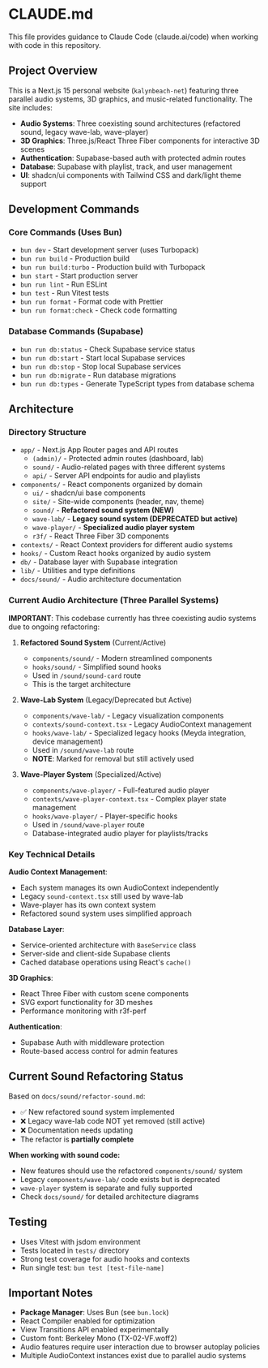 # CLAUDE.md

This file provides guidance to Claude Code (claude.ai/code) when working with code in this repository.

## Project Overview

This is a Next.js 15 personal website (`kalynbeach-net`) featuring three parallel audio systems, 3D graphics, and music-related functionality. The site includes:

- **Audio Systems**: Three coexisting sound architectures (refactored sound, legacy wave-lab, wave-player)
- **3D Graphics**: Three.js/React Three Fiber components for interactive 3D scenes
- **Authentication**: Supabase-based auth with protected admin routes
- **Database**: Supabase with playlist, track, and user management
- **UI**: shadcn/ui components with Tailwind CSS and dark/light theme support

## Development Commands

### Core Commands (Uses Bun)
- `bun dev` - Start development server (uses Turbopack)
- `bun run build` - Production build
- `bun run build:turbo` - Production build with Turbopack
- `bun start` - Start production server
- `bun run lint` - Run ESLint
- `bun test` - Run Vitest tests
- `bun run format` - Format code with Prettier
- `bun run format:check` - Check code formatting

### Database Commands (Supabase)
- `bun run db:status` - Check Supabase service status
- `bun run db:start` - Start local Supabase services
- `bun run db:stop` - Stop local Supabase services
- `bun run db:migrate` - Run database migrations
- `bun run db:types` - Generate TypeScript types from database schema

## Architecture

### Directory Structure
- `app/` - Next.js App Router pages and API routes
  - `(admin)/` - Protected admin routes (dashboard, lab)
  - `sound/` - Audio-related pages with three different systems
  - `api/` - Server API endpoints for audio and playlists
- `components/` - React components organized by domain
  - `ui/` - shadcn/ui base components
  - `site/` - Site-wide components (header, nav, theme)
  - `sound/` - **Refactored sound system (NEW)**
  - `wave-lab/` - **Legacy sound system (DEPRECATED but active)**
  - `wave-player/` - **Specialized audio player system**
  - `r3f/` - React Three Fiber 3D components
- `contexts/` - React Context providers for different audio systems
- `hooks/` - Custom React hooks organized by audio system
- `db/` - Database layer with Supabase integration
- `lib/` - Utilities and type definitions
- `docs/sound/` - Audio architecture documentation

### Current Audio Architecture (Three Parallel Systems)

**IMPORTANT**: This codebase currently has three coexisting audio systems due to ongoing refactoring:

1. **Refactored Sound System** (Current/Active)
   - `components/sound/` - Modern streamlined components
   - `hooks/sound/` - Simplified sound hooks  
   - Used in `/sound/sound-card` route
   - This is the target architecture

2. **Wave-Lab System** (Legacy/Deprecated but Active)
   - `components/wave-lab/` - Legacy visualization components
   - `contexts/sound-context.tsx` - Legacy AudioContext management
   - `hooks/wave-lab/` - Specialized legacy hooks (Meyda integration, device management)
   - Used in `/sound/wave-lab` route
   - **NOTE**: Marked for removal but still actively used

3. **Wave-Player System** (Specialized/Active)
   - `components/wave-player/` - Full-featured audio player
   - `contexts/wave-player-context.tsx` - Complex player state management
   - `hooks/wave-player/` - Player-specific hooks
   - Used in `/sound/wave-player` route
   - Database-integrated audio player for playlists/tracks

### Key Technical Details

**Audio Context Management**: 
- Each system manages its own AudioContext independently
- Legacy `sound-context.tsx` still used by wave-lab
- Wave-player has its own context system
- Refactored sound system uses simplified approach

**Database Layer**:
- Service-oriented architecture with `BaseService` class
- Server-side and client-side Supabase clients
- Cached database operations using React's `cache()`

**3D Graphics**:
- React Three Fiber with custom scene components
- SVG export functionality for 3D meshes
- Performance monitoring with r3f-perf

**Authentication**:
- Supabase Auth with middleware protection
- Route-based access control for admin features

## Current Sound Refactoring Status

Based on `docs/sound/refactor-sound.md`:
- ✅ New refactored sound system implemented
- ❌ Legacy wave-lab code NOT yet removed (still active)
- ❌ Documentation needs updating
- The refactor is **partially complete**

**When working with sound code:**
- New features should use the refactored `components/sound/` system
- Legacy `components/wave-lab/` code exists but is deprecated
- `wave-player` system is separate and fully supported
- Check `docs/sound/` for detailed architecture diagrams

## Testing

- Uses Vitest with jsdom environment
- Tests located in `tests/` directory
- Strong test coverage for audio hooks and contexts
- Run single test: `bun test [test-file-name]`

## Important Notes

- **Package Manager**: Uses Bun (see `bun.lock`)
- React Compiler enabled for optimization
- View Transitions API enabled experimentally
- Custom font: Berkeley Mono (TX-02-VF.woff2)
- Audio features require user interaction due to browser autoplay policies
- Multiple AudioContext instances exist due to parallel audio systems